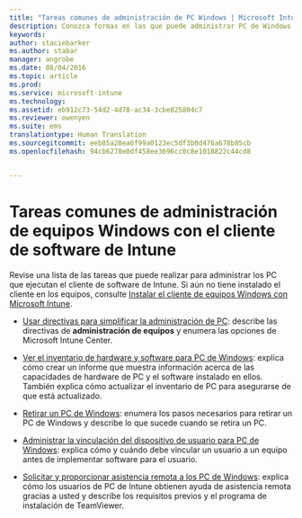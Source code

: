 ```yaml
---
title: "Tareas comunes de administración de PC Windows | Microsoft Intune"
description: Conozca formas en las que puede administrar PC de Windows que ejecutan el cliente de software de Intune.
keywords: 
author: staciebarker
ms.author: stabar
manager: angrobe
ms.date: 08/04/2016
ms.topic: article
ms.prod: 
ms.service: microsoft-intune
ms.technology: 
ms.assetid: eb912c73-54d2-4d78-ac34-3cbe825804c7
ms.reviewer: owenyen
ms.suite: ems
translationtype: Human Translation
ms.sourcegitcommit: eeb85a28ea6f99a0123ec5df3b0d476a678b85cb
ms.openlocfilehash: 94cb6278e0df458ee3696cc0c8e1018822c44cd8


---
```


# <a name="common-windows-pc-management-tasks-with-the-intune-software-client"></a>Tareas comunes de administración de equipos Windows con el cliente de software de Intune
Revise una lista de las tareas que puede realizar para administrar los PC que ejecutan el cliente de software de Intune. Si aún no tiene instalado el cliente en los equipos, consulte [Instalar el cliente de equipos Windows con Microsoft Intune](install-the-windows-pc-client-with-microsoft-intune.md).


- [Usar directivas para simplificar la administración de PC](use-policies-to-simplify-windows-pc-management.md): describe las directivas de **administración de equipos** y enumera las opciones de Microsoft Intune Center.

- [Ver el inventario de hardware y software para PC de Windows](view-hardware-and-software-inventory-for-windows-pcs-in-microsoft-intune.md): explica cómo crear un informe que muestra información acerca de las capacidades de hardware de PC y el software instalado en ellos. También explica cómo actualizar el inventario de PC para asegurarse de que está actualizado.

- [Retirar un PC de Windows](retire-a-windows-pc-with-microsoft-intune.md): enumera los pasos necesarios para retirar un PC de Windows y describe lo que sucede cuando se retira un PC.

- [Administrar la vinculación del dispositivo de usuario para PC de Windows](manage-user-device-linking-for-windows-pcs-with-microsoft-intune.md): explica cómo y cuándo debe vincular un usuario a un equipo antes de implementar software para el usuario.

- [Solicitar y proporcionar asistencia remota a los PC de Windows](request-and-provide-remote-assistance-for-windows-pcs-in-microsoft-intune.md): explica cómo los usuarios de PC de Intune obtienen ayuda de asistencia remota gracias a usted y describe los requisitos previos y el programa de instalación de TeamViewer.





<!--HONumber=Nov16_HO5-->


